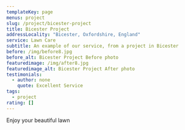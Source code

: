 ```yaml
---
templateKey: page
menus: project
slug: /project/bicester-project
title: Bicester Project
addressLocality: "Bicester, Oxfordshire, England"
service: Lawn Care
subtitle: An example of our service, from a project in Bicester
before: /img/before8.jpg
before_alt: Bicester Project Before photo
featuredimage: /img/after8.jpg
featuredimage_alt: Bicester Project After photo
testimonials:
  - author: none
    quote: Excellent Service
tags:
  - project
rating: []
---
```

Enjoy your beautiful lawn
